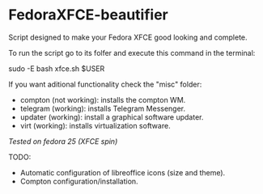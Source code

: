# FedoraXFCE-beautifier
Script designed to make your Fedora XFCE good looking and complete.

To run the script go to its folfer and execute this command in the terminal:

sudo -E bash xfce.sh $USER

If you want aditional functionality check the "misc" folder:
- compton (not working): installs the compton WM.
- telegram (working): installs Telegram Messenger.
- updater (working): install a graphical software updater.
- virt (working): installs virtualization software.

*Tested on fedora 25 (XFCE spin)*

TODO:
- Automatic configuration of libreoffice icons (size and theme).
- Compton configuration/installation.
